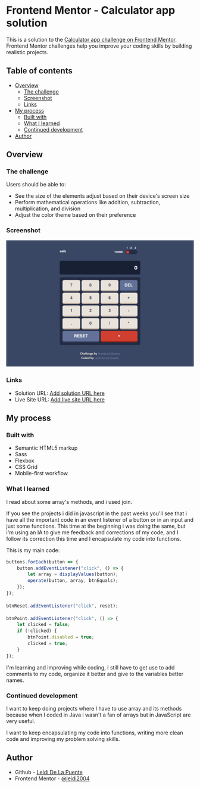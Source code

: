 # Frontend Mentor - Calculator app solution

This is a solution to the [Calculator app challenge on Frontend Mentor](https://www.frontendmentor.io/challenges/calculator-app-9lteq5N29). Frontend Mentor challenges help you improve your coding skills by building realistic projects. 

## Table of contents

- [Overview](#overview)
  - [The challenge](#the-challenge)
  - [Screenshot](#screenshot)
  - [Links](#links)
- [My process](#my-process)
  - [Built with](#built-with)
  - [What I learned](#what-i-learned)
  - [Continued development](#continued-development)
- [Author](#author)

## Overview

### The challenge

Users should be able to:

- See the size of the elements adjust based on their device's screen size
- Perform mathematical operations like addition, subtraction, multiplication, and division
- Adjust the color theme based on their preference

### Screenshot

![](images/cover.png)


### Links

- Solution URL: [Add solution URL here](https://github.com/leidi2004/calculator)
- Live Site URL: [Add live site URL here](https://leidi2004.github.io/calculator/)

## My process

### Built with

- Semantic HTML5 markup
- Sass
- Flexbox
- CSS Grid
- Mobile-first workflow

### What I learned

I read about some array's methods, and i used join.

If you see the projects i did in javascript in the past weeks you'll see that i have all the important code in an event listener of a button or in an input and just some functions. This time at the beginning i was doing the same, but i'm using an IA to give me feedback and corrections of my code, and I follow its correction this time and I encapsulate my code into functions.  
 
This is my main code:

```js
buttons.forEach(button => {
    button.addEventListener("click", () => {
        let array = displayValues(button);
        operate(button, array, btnEquals);
    });
});

btnReset.addEventListener("click", reset);

btnPoint.addEventListener("click", () => {
    let clicked = false;
    if (!clicked) {
        btnPoint.disabled = true;
        clicked = true;
    }
});
```

I'm learning and improving while coding, I still have to get use to add comments to my code, organize it better and give to the variables better names. 

### Continued development

I want to keep doing projects where I have to use array and its methods because when I coded in Java i wasn't a fan of arrays but in JavaScript are very useful.

I want to keep encapsulating my code into functions, writing more clean code and improving my problem solving skills.

## Author

- Github - [Leidi De La Puente](https://github.com/leidi2004)
- Frontend Mentor - [@leidi2004](https://www.frontendmentor.io/profile/leidi2004)
